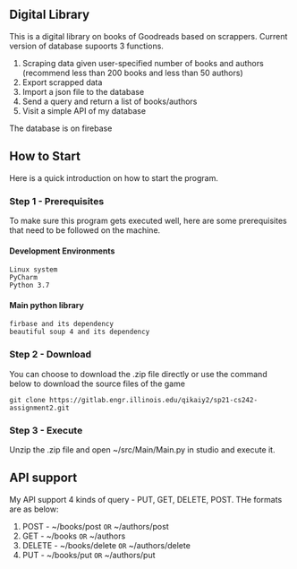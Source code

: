 ## Digital Library
This is a digital library on books of Goodreads based on scrappers. Current version of database supoorts 3 functions.
1. Scraping data given user-specified number of books and authors (recommend less than 200 books and less than 50 authors)
2. Export scrapped data
3. Import a json file to the database
4. Send a query and return a list of books/authors 
5. Visit a simple API of my database

The database is on firebase

## How to Start
Here is a quick introduction on how to start the program.

### Step 1 - Prerequisites
To make sure this program gets executed well, here are some prerequisites that need to be followed on the machine.

#### Development Environments
```
Linux system
PyCharm
Python 3.7
```

#### Main python library
```
firbase and its dependency
beautiful soup 4 and its dependency
```

### Step 2 - Download 
You can choose to download the .zip file directly or use the command below to download the source files of the game
```
git clone https://gitlab.engr.illinois.edu/qikaiy2/sp21-cs242-assignment2.git
```

### Step 3 - Execute
Unzip the .zip file and open ~/src/Main/Main.py in studio and execute it.

## API support
My API support 4 kinds of query - PUT, GET, DELETE, POST. THe formats are as below:

1. POST - ~/books/post `OR` ~/authors/post
2. GET - ~/books `OR` ~/authors
3. DELETE - ~/books/delete `OR` ~/authors/delete
4. PUT - ~/books/put `OR` ~/authors/put

